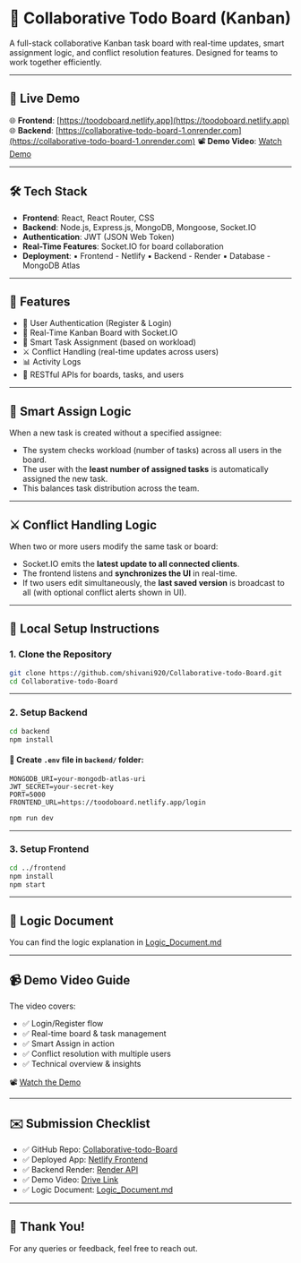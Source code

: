 # 🧠 Collaborative Todo Board (Kanban)

A full-stack collaborative Kanban task board with real-time updates, smart assignment logic, and conflict resolution features. Designed for teams to work together efficiently.

---

## 🚀 Live Demo

🌐 **Frontend**: [https://toodoboard.netlify.app](https://toodoboard.netlify.app)
🌐 **Backend**: [https://collaborative-todo-board-1.onrender.com](https://collaborative-todo-board-1.onrender.com)
📽 **Demo Video**: [Watch Demo](https://drive.google.com/file/d/1ocjbbRPnFEe1VY23pcGO5d5sKn3MOP_n/view?usp=drivesdk)

---

## 🛠️ Tech Stack

* **Frontend**: React, React Router, CSS
* **Backend**: Node.js, Express.js, MongoDB, Mongoose, Socket.IO
* **Authentication**: JWT (JSON Web Token)
* **Real-Time Features**: Socket.IO for board collaboration
* **Deployment**:
  ▪ Frontend - Netlify
  ▪ Backend - Render
  ▪ Database - MongoDB Atlas

---

## 📆 Features

* 🔐 User Authentication (Register & Login)
* 🧹 Real-Time Kanban Board with Socket.IO
* 🧠 Smart Task Assignment (based on workload)
* ⚔️ Conflict Handling (real-time updates across users)
* 📊 Activity Logs
* 📌 RESTful APIs for boards, tasks, and users

---

## 🧠 Smart Assign Logic

When a new task is created without a specified assignee:

* The system checks workload (number of tasks) across all users in the board.
* The user with the **least number of assigned tasks** is automatically assigned the new task.
* This balances task distribution across the team.

---

## ⚔️ Conflict Handling Logic

When two or more users modify the same task or board:

* Socket.IO emits the **latest update to all connected clients**.
* The frontend listens and **synchronizes the UI** in real-time.
* If two users edit simultaneously, the **last saved version** is broadcast to all (with optional conflict alerts shown in UI).

---

## 💾 Local Setup Instructions

### 1. Clone the Repository

```bash
git clone https://github.com/shivani920/Collaborative-todo-Board.git
cd Collaborative-todo-Board
```

---

### 2. Setup Backend

```bash
cd backend
npm install
```

#### 🔐 Create `.env` file in `backend/` folder:

```env
MONGODB_URI=your-mongodb-atlas-uri
JWT_SECRET=your-secret-key
PORT=5000
FRONTEND_URL=https://toodoboard.netlify.app/login
```

```bash
npm run dev
```

---

### 3. Setup Frontend

```bash
cd ../frontend
npm install
npm start
```

---

## 📝 Logic Document

You can find the logic explanation in [Logic\_Document.md](./Logic_Document.md)

---

## 📹 Demo Video Guide

The video covers:

* ✅ Login/Register flow
* ✅ Real-time board & task management
* ✅ Smart Assign in action
* ✅ Conflict resolution with multiple users
* ✅ Technical overview & insights

📽 [Watch the Demo](https://drive.google.com/file/d/1ocjbbRPnFEe1VY23pcGO5d5sKn3MOP_n/view?usp=drivesdk)

---

## ✉️ Submission Checklist

* ✅ GitHub Repo: [Collaborative-todo-Board](https://github.com/shivani920/Collaborative-todo-Board)
* ✅ Deployed App: [Netlify Frontend](https://toodoboard.netlify.app)
* ✅ Backend Render: [Render API](https://collaborative-todo-board-1.onrender.com)
* ✅ Demo Video: [Drive Link](https://drive.google.com/file/d/1ocjbbRPnFEe1VY23pcGO5d5sKn3MOP_n/view?usp=drivesdk)
* ✅ Logic Document: [Logic\_Document.md](./Logic_Document.md)

---

## 🙌 Thank You!

For any queries or feedback, feel free to reach out.

